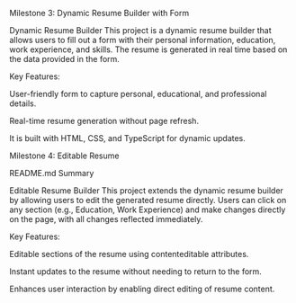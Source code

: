 Milestone 3: Dynamic Resume Builder with Form


Dynamic Resume Builder
This project is a dynamic resume builder that allows users to fill out a form with their personal information, education, work experience, and skills.
The resume is generated in real time based on the data provided in the form.

Key Features:

User-friendly form to capture personal, educational, and professional details.

Real-time resume generation without page refresh.

It is built with HTML, CSS, and TypeScript for dynamic updates.


Milestone 4: Editable Resume

README.md Summary

Editable Resume Builder
This project extends the dynamic resume builder by allowing users to edit the generated resume directly. Users can click on any section (e.g., Education, Work Experience) and make changes directly on the page, with all changes reflected immediately.

Key Features:

Editable sections of the resume using contenteditable attributes.

Instant updates to the resume without needing to return to the form.

Enhances user interaction by enabling direct editing of resume content.
